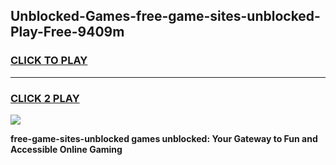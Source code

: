 
## Unblocked-Games-free-game-sites-unblocked-Play-Free-9409m
<h3>
<a href="https://premium76.site?title=free-game-sites-unblocked&ref=15A">CLICK TO PLAY</a></h3>
<hr>

<h3>
<a href="https://premium76.site?title=free-game-sites-unblocked&ref=15A">CLICK 2 PLAY</a>
  
</h3>

<a href="https://premium76.site?title=free-game-sites-unblocked&ref=15A"><img src="https://clearcache.store/games.png"></a>


**free-game-sites-unblocked games unblocked: Your Gateway to Fun and Accessible Online Gaming**

